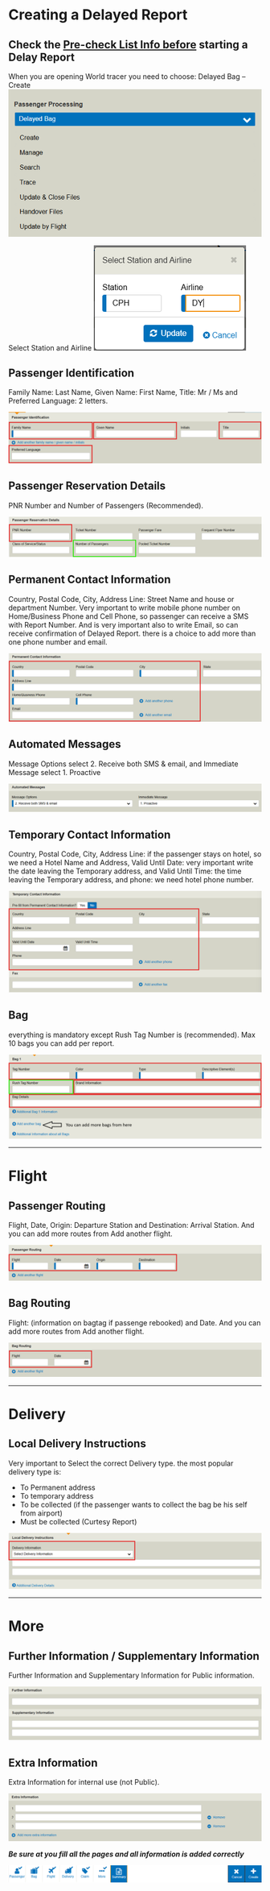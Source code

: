# Creating a Delayed Report

## Check the [Pre-check List Info before](../pre-check-list-info.md) starting a Delay Report

When you are opening World tracer you need to choose: Delayed Bag – Create
![passenger processing](../../assets/images/step-1.png)

Select Station and Airline
![Select Station and Airline](../../assets/images/step-2.png)

## Passenger Identification

Family Name: Last Name, Given Name: First Name, Title: Mr / Ms and Preferred Language:  2 letters.

![Passenger Identification](../../assets/images/step-3.png)

## Passenger Reservation Details

PNR Number and Number of Passengers (Recommended).

![Passenger Reservation Details](../../assets/images/step-4.png)

## Permanent Contact Information

Country, Postal Code, City, Address Line: Street Name and house or department Number. Very important to write mobile phone number on Home/Business Phone and Cell Phone, so passenger can receive a SMS with Report Number. And is very important also to write Email, so can receive confirmation of Delayed Report. there is a choice to add more than one phone number and email.

![Permanent Contact Information](../../assets/images/step-5.png)

## Automated Messages

Message Options select 2. Receive both SMS & email, 
and Immediate Message select 1. Proactive

![Automated Messages](../../assets/images/step-6.png)

## Temporary Contact Information

Country, Postal Code, City, Address Line: if the passenger stays on hotel, so we need a Hotel Name and Address, Valid Until Date: very important write the date leaving the Temporary address, and Valid Until Time: the time leaving the Temporary address, and phone: we need hotel phone number.

![Temporary Contact Information](../../assets/images/step-7.png)

## Bag

everything is mandatory except Rush Tag Number is (recommended). Max 10 bags you can add per report.

![Bag](../../assets/images/step-8.png)

--- 
# Flight 
## Passenger Routing

Flight, Date, Origin: Departure Station and Destination: Arrival Station. And you can add more routes from Add another flight.

![Flight Passenger Routing](../../assets/images/step-9.png)

## Bag Routing
Flight: (information on bagtag if passenge rebooked) and Date. And you can add more routes from Add another flight.

![Bag Routing](../../assets/images/step-10.png)


---
 # Delivery

## Local Delivery Instructions

Very important to Select the correct Delivery type. the most popular delivery type is:

- To Permanent address
- To temporary address
- To be collected (if the passenger wants to collect the bag be his self from airport)
- Must be collected (Curtesy Report)

![Delivery Local Delivery Instructions](../../assets/images/step-11.png)

---
# More 

## Further Information / Supplementary Information

Further Information and Supplementary Information for Public information.

![More Further Information / Supplementary Information](../../assets/images/step-12.png)

## Extra Information

Extra Information for internal use (not Public).

![Extra Information](../../assets/images/step-13.png)

***Be sure at you fill all the pages and all information is added correctly***

![Be sure at you fill all the pages and all information is added correctly](../../assets/images/step-14.png)

